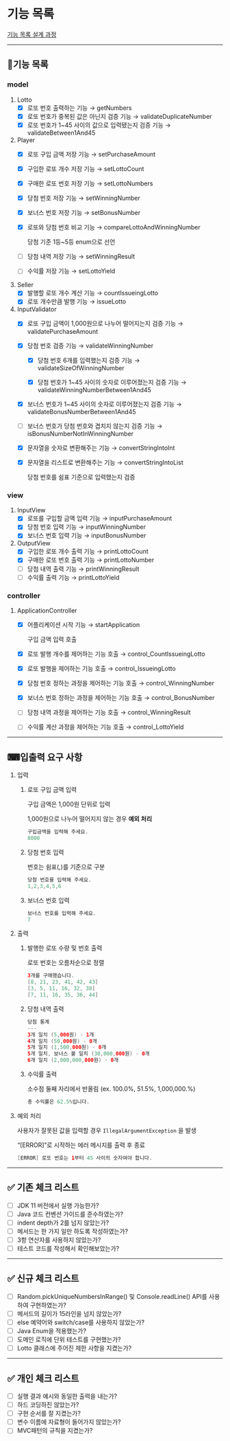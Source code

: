 # 기능 목록

[기능 목록 설계 과정](./subdocs/ATTACHMENT.md)

---

## 🧩기능 목록

### model

1. Lotto
    - [x]  로또 번호 출력하는 기능 → getNumbers
    - [x]  로또 번호가 중복된 값은 아닌지 검증 기능 → validateDuplicateNumber
    - [x]  로또 번호가 1~45 사이의 값으로 입력됐는지 검증 기능 → validateBetween1And45
2. Player
    - [x]  로또 구입 금액 저장 기능 → setPurchaseAmount
    - [x]  구입한 로또 개수 저장 기능 → setLottoCount
    - [x]  구매한 로또 번호 저장 기능 → setLottoNumbers
    - [x]  당첨 번호 저장 기능 → setWinningNumber
    - [x]  보너스 번호 저장 기능 → setBonusNumber
    - [x]  로또와 당첨 번호 비교 기능 → compareLottoAndWinningNumber

        당첨 기준 1등~5등 enum으로 선언
    - [ ]  당첨 내역 저장 기능 → setWinningResult
    - [ ]  수익률 저장 기능 → setLottoYield
3. Seller
    - [x]  발행할 로또 개수 계산 기능 → countIssueingLotto
    - [x]  로또 개수만큼 발행 기능 → issueLotto
4. InputValidator
    - [x]  로또 구입 금액이 1,000원으로 나누어 떨어지는지 검증 기능 → validatePurchaseAmount
    - [x]  당첨 번호 검증 기능 → validateWinningNumber

        - [x]  당첨 번호 6개를 입력했는지 검증 기능 → validateSizeOfWinningNumber
        
        - [x]  당첨 번호가 1~45 사이의 숫자로 이루어졌는지 검증 기능 → validateWinningNumberBetween1And45
    - [x]  보너스 번호가 1~45 사이의 숫자로 이루어졌는지 검증 기능 → validateBonusNumberBetween1And45
    - [ ]  보너스 번호가 당첨 번호와 겹치지 않는지 검증 기능 → isBonusNumberNotInWinningNumber
    - [x]  문자열을 숫자로 변환해주는 기능 → convertStringIntoInt
    - [x]  문자열을 리스트로 변환해주는 기능 → convertStringIntoList 

        당첨 번호를 쉼표 기준으로 입력했는지 검증

### view

1. InputView
    - [x]  로또를 구입할 금액 입력 기능 → inputPurchaseAmount
    - [x]  당첨 번호 입력 기능 → inputWinningNumber
    - [x]  보너스 번호 입력 기능 → inputBonusNumber
2. OutputView
    - [x]  구입한 로또 개수 출력 기능 → printLottoCount
    - [x]  구매한 로또 번호 출력 기능 → printLottoNumber
    - [ ]  당첨 내역 출력 기능 → printWinningResult
    - [ ]  수익률 출력 기능 → printLottoYield

### controller

1. ApplicationController
    - [x]  어플리케이션 시작 기능 → startApplication

        구입 금액 입력 호출
    - [x]  로또 발행 개수를 제어하는 기능 호출 → control_CountIssueingLotto
    - [x]  로또 발행을 제어하는 기능 호출 → control_IssueingLotto
    - [x]  당첨 번호 정하는 과정을 제어하는 기능 호출 → control_WinningNumber
    - [x]  보너스 번호 정하는 과정을 제어하는 기능 호출 → control_BonusNumber
    - [ ]  당첨 내역 과정을 제어하는 기능 호출 → control_WinningResult
    - [ ]  수익률 계산 과정을 제어하는 기능 호출 → control_LottoYield
   

---

## ⌨입출력 요구 사항

1. 입력
    1. 로또 구입 금액 입력
        
        구입 금액은 1,000원 단위로 입력
        
        1,000원으로 나누어 떨어지지 않는 경우 **예외 처리**
        
        ```java
        구입금액을 입력해 주세요.
        8000
        ```
        
    2. 당첨 번호 입력
        
        번호는 쉼표(,)를 기준으로 구분
        
        ```java
        당첨 번호를 입력해 주세요.
        1,2,3,4,5,6
        ```
        
    3. 보너스 번호 입력
        
        ```java
        보너스 번호를 입력해 주세요.
        7
        ```
        
2. 출력
    1. 발행한 로또 수량 및 번호 출력
        
        로또 번호는 오름차순으로 정렬
        
        ```java
        3개를 구매했습니다.
        [8, 21, 23, 41, 42, 43]
        [3, 5, 11, 16, 32, 38]
        [7, 11, 16, 35, 36, 44]
        ```
        
    2. 당첨 내역 출력
        
        ```java
        당첨 통계
        ---
        3개 일치 (5,000원) - 1개
        4개 일치 (50,000원) - 0개
        5개 일치 (1,500,000원) - 0개
        5개 일치, 보너스 볼 일치 (30,000,000원) - 0개
        6개 일치 (2,000,000,000원) - 0개
        ```
        
    3. 수익률 출력
        
        소수점 둘째 자리에서 반올림 (ex. 100.0%, 51.5%, 1,000,000.%)
        
        ```java
        총 수익률은 62.5%입니다.
        ```
        
3. 예외 처리
    
    사용자가 잘못된 값을 입력할 경우 `IllegalArgumentException` 을 발생
    
    “[ERROR]”로 시작하는 에러 메시지를 출력 후 종료
    
    ```java
    [ERROR] 로또 번호는 1부터 45 사이의 숫자여야 합니다.
    ```
    

---

## ✅ 기존 체크 리스트

- [ ]  JDK 11 버전에서 실행 가능한가?
- [ ]  Java 코드 컨벤션 가이드를 준수하였는가?
- [ ]  indent depth가 2를 넘지 않았는가?
- [ ]  메서드는 한 가지 일만 하도록 작성하였는가?
- [ ]  3항 연산자를 사용하지 않았는가?
- [ ]  테스트 코드를 작성해서 확인해보았는가?

---

## ✅ 신규 체크 리스트

- [ ]  Random.pickUniqueNumbersInRange() 및 Console.readLine() API를 사용하여 구현하였는가?
- [ ]  메서드의 길이가 15라인을 넘지 않았는가?
- [ ]  else 예약어와 switch/case를 사용하지 않았는가?
- [ ]  Java Enum을 적용했는가?
- [ ]  도메인 로직에 단위 테스트를 구현했는가?
- [ ]  Lotto 클래스에 주어진 제한 사항을 지켰는가?

---

## ✅ 개인 체크 리스트

- [ ]  실행 결과 예시와 동일한 출력을 내는가?
- [ ]  하드 코딩하진 않았는가?
- [ ]  구현 순서를 잘 지켰는가?
- [ ]  변수 이름에 자료형이 들어가지 않았는가?
- [ ]  MVC패턴의 규칙을 지켰는가?